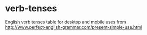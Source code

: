verb-tenses
===========

English verb tenses table for desktop and mobile
uses from http://www.perfect-english-grammar.com/present-simple-use.html
